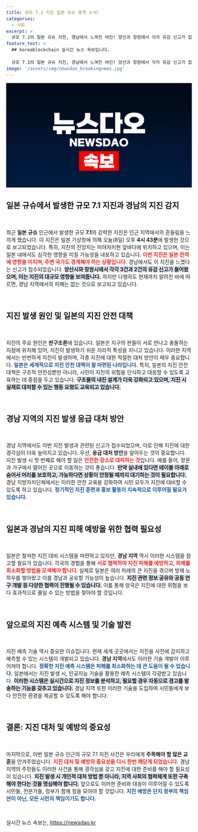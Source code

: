 ```yaml
---
title: 규모 7.1 지진 일본 규슈 충격 소식!
categories:
  - 사회
excerpt: >
  규모 7.1의 일본 규슈 지진, 경남에서 느껴진 여진! 양산과 창원에서 각각 유감 신고가 접수되었지만, 큰 피해는 없는 상황. 지진의 여파가 한반도까지 미쳤던 이유는? 클릭해서 확인하세요!
feature_text: >
  ## koreablockchain 실시간 뉴스 속보입니다.

  규모 7.1의 일본 규슈 지진, 경남에서 느껴진 여진! 양산과 창원에서 각각 유감 신고가 접수되었지만, 큰 피해는 없는 상황. 지진의 여파가 한반도까지 미쳤던 이유는? 클릭해서 확인하세요!
image: '/assets/img/newsdao_breakingnews.jpg'
---
```


<p><img src="/assets/img/newsdao_breakingnews.jpg" alt="koreablockchain 속보" /></p>

<h2 data-ke-size="size26">일본 규슈에서 발생한 규모 7.1 지진과 경남의 지진 감지</h2>

<p data-ke-size="size16">&nbsp;</p>

<p data-ke-size="size16">최근 <b>일본 규슈</b> 인근에서 발생한 규모 <b>7.1</b>의 강력한 지진은 인근 지역에서의 흔들림을 느끼게 했습니다. 이 지진은 일본 기상청에 의해 오늘(8일) 오후 <b>4시 43분</b>에 발생한 것으로 보고되었습니다. 특히, 지진의 진앙지는 미야자키현 앞바다에 위치하고 있으며, 이는 일본 내에서도 심각한 영향을 미칠 가능성을 내포하고 있습니다. <b><span style="color: #ee2323;">이번 지진은 일본 전역에 영향을 미치며, 주변 국가도 경계해야 하는 상황입니다.</span></b> 경남에서도 이 지진을 느꼈다는 신고가 접수되었습니다. <b><span style="background-color: #21538527;">양산시와 창원시에서 각각 3건과 2건의 유감 신고가 들어왔으며, 이는 지진의 대규모 영향을 보여줍니다.</span></b> 하지만 다행히도 현재까지 알려진 바에 따르면, 경남 지역에서의 피해는 없는 것으로 보고되고 있습니다.</p>

<p data-ke-size="size16">&nbsp;</p>

<h2 data-ke-size="size26">지진 발생 원인 및 일본의 지진 안전 대책</h2>

<p data-ke-size="size16">&nbsp;</p>

<p data-ke-size="size16">지진의 주요 원인은 <b>판구조론</b>에 있습니다. 일본은 지구의 판들이 서로 만나고 충돌하는 지점에 위치해 있어, 지진이 발생하기 쉬운 지리적 특성을 지니고 있습니다. 이러한 지역에서는 빈번하게 지진이 발생하며, 각종 지진에 대한 적절한 대처 방안이 매우 중요합니다. <b><span style="color: #1a5490;">일본은 세계적으로 지진 안전 대책이 잘 마련된 나라입니다.</span></b> 특히, 일본의 지진 안전 대책은 구조적 안전성뿐만 아니라, 시민이 지진의 위험을 인식하고 대응할 수 있도록 교육하는 데 중점을 두고 있습니다. <b><span style="background-color: #21538527;">구조물의 내진 설계가 더욱 강화되고 있으며, 지진 시 실제로 대처할 수 있는 행동 요령도 교육되고 있습니다.</span></b></p>

<p data-ke-size="size16">&nbsp;</p>

<h2 data-ke-size="size26">경남 지역의 지진 발생 응급 대처 방안</h2>

<p data-ke-size="size16">&nbsp;</p>

<p data-ke-size="size16">경남 지역에서도 이번 지진 발생과 관련된 신고가 접수되었으며, 이로 인해 지진에 대한 경각심이 더욱 높아지고 있습니다. 우선, <b>응급 대처 방안</b>을 알아두는 것이 중요합니다. 지진 발생 시 첫 번째로 해야 할 일은 <b><span style="color: #ee2323;">안전한 장소로 대피하는 것</span></b>입니다. 예를 들어, 창문과 가구에서 떨어진 곳으로 이동하는 것이 좋습니다. <b><span style="background-color: #21538527;">만약 실내에 있다면 테이블 아래로 숨어서 머리를 보호하고, 가능하다면 상황이 안정될 때까지 대기하는 것이 필요합니다.</span></b> 경남 지방자치단체에서는 이러한 안전 교육을 강화하여 시민 모두가 지진에 대비할 수 있도록 하고 있습니다. <b><span style="color: #1a5490;">정기적인 지진 훈련과 홍보 활동이 지속적으로 이루어질 필요가 있습니다.</span></b></p>

<p data-ke-size="size16">&nbsp;</p>

<h2 data-ke-size="size26">일본과 경남의 지진 피해 예방을 위한 협력 필요성</h2>

<p data-ke-size="size16">&nbsp;</p>

<p data-ke-size="size16">일본은 철저한 지진 대비 시스템을 마련하고 있지만, <b>경남 지역</b> 역시 이러한 시스템을 참고할 필요가 있습니다. 각국의 경험을 통해 <b><span style="color: #ee2323;">서로 협력하여 지진 피해를 예방하고, 피해를 최소화할 방법을 모색해야 합니다</span></b>. 실제로 일본은 여러 차례의 큰 지진을 겪으며 방재 노하우를 쌓아왔고 이를 경남과 공유할 가능성이 높습니다. <b><span style="background-color: #21538527;">지진 관련 정보 공유와 공동 연구 개발 등 다양한 협력이 진행될 수 있습니다.</span></b> 이를 통해 양국은 지진에 대한 위험을 보다 효과적으로 줄일 수 있는 방법을 찾아야 할 것입니다.</p>

<p data-ke-size="size16">&nbsp;</p>

<h2 data-ke-size="size26">앞으로의 지진 예측 시스템 및 기술 발전</h2>

<p data-ke-size="size16">&nbsp;</p>

<p data-ke-size="size16">지진 예측 기술 역시 중요한 이슈입니다. 현재 세계 곳곳에서는 지진을 사전에 감지하고 예측할 수 있는 시스템이 개발되고 있습니다. <b>경남 지역</b>에서도 이러한 기술 개발이 이루어져야 합니다. <b><span style="color: #1a5490;">정확한 지진 예측 시스템은 피해를 최소화하는 데 큰 도움이 될 수 있습니다.</span></b> 일본에서는 지진 발생 시, 인공지능 기술을 활용한 예측 시스템이 각광받고 있습니다. <b><span style="background-color: #21538527;">이러한 시스템은 실시간으로 지진 정보를 분석하고, 필요할 경우 자동으로 경고를 발송하는 기능을 갖추고 있습니다.</span></b> 경남 지역 또한 이러한 기술을 도입하여 시민들에게 보다 안전한 환경을 제공할 수 있도록 해야 합니다.</p>

<p data-ke-size="size16">&nbsp;</p>

<h2 data-ke-size="size26">결론: 지진 대처 및 예방의 중요성</h2>

<p data-ke-size="size16">&nbsp;</p>

<p data-ke-size="size16">마지막으로, 이번 일본 규슈 인근의 규모 7.1 지진 사건은 우리에게 <b>주목해야 할 많은 교훈</b>을 안겨주었습니다. <b><span style="color: #ee2323;">지진 대처 및 예방의 중요성을 다시 한번 깨닫게 되었습니다.</span></b> 경남 지역의 주민들도 이러한 사건을 통해 경각심을 갖고 지진에 대한 준비를 해야 할 필요성이 있습니다. <b><span style="background-color: #21538527;">지진 발생 시 개인적 대처 방법 뿐 아니라, 지역 사회의 협력체계 또한 구축해야 한다는 것을 명심해야 합니다.</span></b> 앞으로도 이러한 준비와 대응이 이루어질 수 있도록 시민들, 전문가들, 정부가 함께 힘을 모아야 할 것입니다. <b><span style="color: #1a5490;">지진 예방은 단지 정부의 책임만이 아닌, 모든 시민의 책임이기도 합니다.</span></b></p>

<p data-ke-size="size16">&nbsp;</p>
실시간 뉴스 속보는, <a href="https://newsdao.kr" rel="dofollow">https://newsdao.kr</a>


